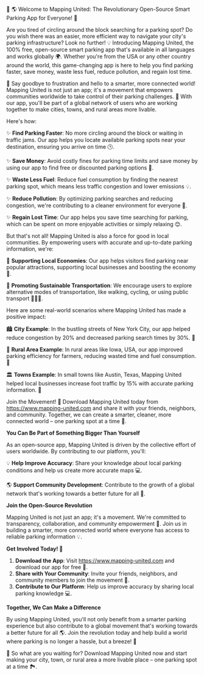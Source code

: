 🚀 🌎 Welcome to Mapping United: The Revolutionary Open-Source Smart Parking App for Everyone! 🌟

Are you tired of circling around the block searching for a parking spot? Do you wish there was an easier, more efficient way to navigate your city's parking infrastructure? Look no further! 💡 Introducing Mapping United, the 100% free, open-source smart parking app that's available in all languages and works globally 🌍. Whether you're from the USA or any other country around the world, this game-changing app is here to help you find parking faster, save money, waste less fuel, reduce pollution, and regain lost time.

🚗 Say goodbye to frustration and hello to a smarter, more connected world! Mapping United is not just an app; it's a movement that empowers communities worldwide to take control of their parking challenges. 🌈 With our app, you'll be part of a global network of users who are working together to make cities, towns, and rural areas more livable.

Here's how:

✨ **Find Parking Faster**: No more circling around the block or waiting in traffic jams. Our app helps you locate available parking spots near your destination, ensuring you arrive on time 🕒.

✨ **Save Money**: Avoid costly fines for parking time limits and save money by using our app to find free or discounted parking options 🤑.

✨ **Waste Less Fuel**: Reduce fuel consumption by finding the nearest parking spot, which means less traffic congestion and lower emissions 💡.

✨ **Reduce Pollution**: By optimizing parking searches and reducing congestion, we're contributing to a cleaner environment for everyone 🌿.

✨ **Regain Lost Time**: Our app helps you save time searching for parking, which can be spent on more enjoyable activities or simply relaxing 😊.

But that's not all! Mapping United is also a force for good in local communities. By empowering users with accurate and up-to-date parking information, we're:

💬 **Supporting Local Economies**: Our app helps visitors find parking near popular attractions, supporting local businesses and boosting the economy 💸.

🌟 **Promoting Sustainable Transportation**: We encourage users to explore alternative modes of transportation, like walking, cycling, or using public transport 🚴‍♀️🚌.

Here are some real-world scenarios where Mapping United has made a positive impact:

🏙️ **City Example**: In the bustling streets of New York City, our app helped reduce congestion by 20% and decreased parking search times by 30%. 🗽️

🌾 **Rural Area Example**: In rural areas like Iowa, USA, our app improved parking efficiency for farmers, reducing wasted time and fuel consumption. 🚜

🏛️ **Towns Example**: In small towns like Austin, Texas, Mapping United helped local businesses increase foot traffic by 15% with accurate parking information. 🎨

Join the Movement! 🌈 Download Mapping United today from https://www.mapping-united.com and share it with your friends, neighbors, and community. Together, we can create a smarter, cleaner, more connected world – one parking spot at a time 🚀.

**You Can Be Part of Something Bigger Than Yourself**

As an open-source app, Mapping United is driven by the collective effort of users worldwide. By contributing to our platform, you'll:

💡 **Help Improve Accuracy**: Share your knowledge about local parking conditions and help us create more accurate maps 💻.

🌎 **Support Community Development**: Contribute to the growth of a global network that's working towards a better future for all 🌟.

**Join the Open-Source Revolution**

Mapping United is not just an app; it's a movement. We're committed to transparency, collaboration, and community empowerment 🌈. Join us in building a smarter, more connected world where everyone has access to reliable parking information 💡.

**Get Involved Today! 🎉**

1. **Download the App**: Visit https://www.mapping-united.com and download our app for free 📲.
2. **Share with Your Community**: Invite your friends, neighbors, and community members to join the movement 🌈.
3. **Contribute to Our Platform**: Help us improve accuracy by sharing local parking knowledge 💻.

**Together, We Can Make a Difference**

By using Mapping United, you'll not only benefit from a smarter parking experience but also contribute to a global movement that's working towards a better future for all 🌎. Join the revolution today and help build a world where parking is no longer a hassle, but a breeze! 🌟

🚀 So what are you waiting for? Download Mapping United now and start making your city, town, or rural area a more livable place – one parking spot at a time 🏞️.